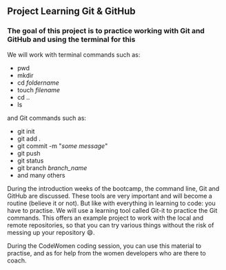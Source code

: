 ## Project Learning Git & GitHub

### The goal of this project is to practice working with Git and GitHub and using the terminal for this

We will work with terminal commands such as:  
* pwd
* mkdir
* cd *foldername*
* touch *filename*
* cd ..
* ls

and Git commands such as:  
* git init
* git add .
* git commit -m "*some message*"
* git push
* git status
* git branch *branch_name*
* and many others

During the introduction weeks of the bootcamp, the command line, Git and GitHub are discussed. These tools are very important and will become a routine (believe it or not). But like with everything in learning to code: you have to practise. We will use a learning tool called Git-it to practice the Git commands. This offers an example project to work with the local and remote repositories, so that you can try various things without the risk of messing up your repository :smile:.

During the CodeWomen coding session, you can use this material to practise, and as for help from the women developers who are there to coach.

